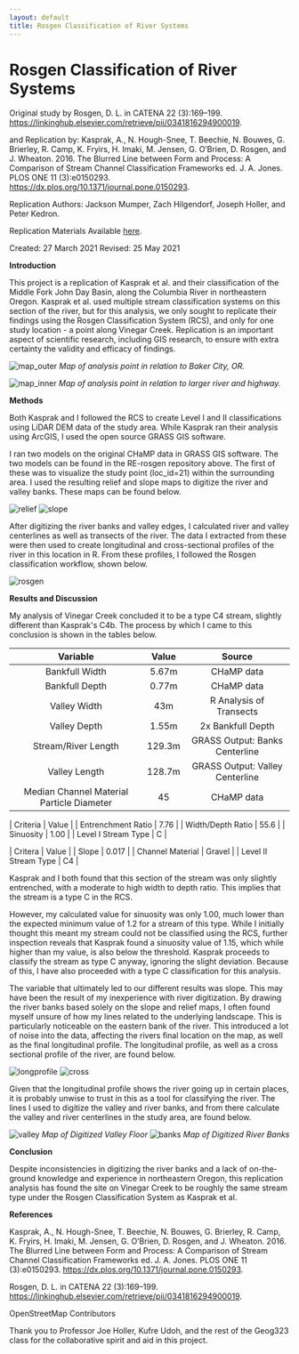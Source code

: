 ```yaml
---
layout: default
title: Rosgen Classification of River Systems
---
```


# Rosgen Classification of River Systems

Original study by Rosgen, D. L. in CATENA 22 (3):169–199. https://linkinghub.elsevier.com/retrieve/pii/0341816294900019.

and Replication by: Kasprak, A., N. Hough-Snee, T. Beechie, N. Bouwes, G. Brierley, R. Camp, K. Fryirs, H. Imaki, M. Jensen, G. O’Brien, D. Rosgen, and J. Wheaton. 2016. The Blurred Line between Form and Process: A Comparison of Stream Channel Classification Frameworks ed. J. A. Jones. PLOS ONE 11 (3):e0150293. https://dx.plos.org/10.1371/journal.pone.0150293.

Replication Authors: Jackson Mumper, Zach Hilgendorf, Joseph Holler, and Peter Kedron.

Replication Materials Available [here](https://github.com/jackson-mumper/RE-rosgen).

Created: 27 March 2021
Revised: 25 May 2021

**Introduction**

This project is a replication of Kasprak et al. and their classification of the Middle Fork John Day Basin, along the Columbia River in northeastern Oregon. Kasprak et al. used multiple stream classification systems on this section of the river, but for this analysis, we only sought to replicate their findings using the Rosgen Classification System (RCS), and only for one study location - a point along Vinegar Creek. Replication is an important aspect of scientific research, including GIS research, to ensure with extra certainty the validity and efficacy of findings.

![map_outer](/assets/map_outer.png)
*Map of analysis point in relation to Baker City, OR.*

![map_inner](/assets/map_inner.png)
*Map of analysis point in relation to larger river and highway.*

**Methods**

Both Kasprak and I followed the RCS to create Level I and II classifications using LiDAR DEM data of the study area. While Kasprak ran their analysis using ArcGIS, I used the open source GRASS GIS software.

I ran two models on the original CHaMP data in GRASS GIS software. The two models can be found in the RE-rosgen repository above. The first of these was to visualize the study point (loc_id=21) within the surrounding area. I used the resulting relief and slope maps to digitize the river and valley banks. These maps can be found below.

![relief](/assets/relief.png)
![slope](/assets/slope.png)

After digitizing the river banks and valley edges, I calculated river and valley centerlines as well as transects of the river. The data I extracted from these were then used to create longitudinal and cross-sectional profiles of the river in this location in R. From these profiles, I followed the Rosgen classification workflow, shown below.

![rosgen](/assets/rosgen.jpeg)

**Results and Discussion**

My analysis of Vinegar Creek concluded it to be a type C4 stream, slightly different than Kasprak's C4b. The process by which I came to this conclusion is shown in the tables below.

| Variable | Value | Source |
| :-: | :-: | :-: |
| Bankfull Width | 5.67m | CHaMP data |
| Bankfull Depth | 0.77m | CHaMP data|
| Valley Width | 43m | R Analysis of Transects |
| Valley Depth | 1.55m | 2x Bankfull Depth |
| Stream/River Length | 129.3m | GRASS Output: Banks Centerline |
| Valley Length | 128.7m | GRASS Output: Valley Centerline |
| Median Channel Material Particle Diameter | 45 | CHaMP data |

| Criteria | Value |
| Entrenchment Ratio | 7.76 |
| Width/Depth Ratio | 55.6 |
| Sinuosity | 1.00 |
| Level I Stream Type | C |

| Critera | Value |
| Slope | 0.017 |
| Channel Material | Gravel |
| Level II Stream Type | C4 |

Kasprak and I both found that this section of the stream was only slightly entrenched, with a moderate to high width to depth ratio. This implies that the stream is a type C in the RCS.

However, my calculated value for sinuosity was only 1.00, much lower than the expected minimum value of 1.2 for a stream of this type. While I initially thought this meant my stream could not be classified using the RCS, further inspection reveals that Kasprak found a sinuosity value of 1.15, which while higher than my value, is also below the threshold. Kasprak proceeds to classify the stream as type C anyway, ignoring the slight deviation. Because of this, I have also proceeded with a type C classification for this analysis.

The variable that ultimately led to our different results was slope. This may have been the result of my inexperience with river digitization. By drawing the river banks based solely on the slope and relief maps, I often found myself unsure of how my lines related to the underlying landscape. This is particularly noticeable on the eastern bank of the river. This introduced a lot of noise into the data, affecting the rivers final location on the map, as well as the final longitudinal profile. The longitudinal profile, as well as a cross sectional profile of the river, are found below.

![longprofile](/assets/longprofile.png)
![cross](/assets/cross_sectional.png)

Given that the longitudinal profile shows the river going up in certain places, it is probably unwise to trust in this as a tool for classifying the river. The lines I used to digitize the valley and river banks, and from there calculate the valley and river centerlines in the study area, are found below.

![valley](/assets/valley.png)
*Map of Digitized Valley Floor*
![banks](/assets/banks.png)
*Map of Digitized River Banks*

**Conclusion**

Despite inconsistencies in digitizing the river banks and a lack of on-the-ground knowledge and experience in northeastern Oregon, this replication analysis has found the site on Vinegar Creek to be roughly the same stream type under the Rosgen Classification System as Kasprak et al.

**References**

Kasprak, A., N. Hough-Snee, T. Beechie, N. Bouwes, G. Brierley, R. Camp, K. Fryirs, H. Imaki, M. Jensen, G. O’Brien, D. Rosgen, and J. Wheaton. 2016. The Blurred Line between Form and Process: A Comparison of Stream Channel Classification Frameworks ed. J. A. Jones. PLOS ONE 11 (3):e0150293. https://dx.plos.org/10.1371/journal.pone.0150293.

Rosgen, D. L. in CATENA 22 (3):169–199. https://linkinghub.elsevier.com/retrieve/pii/0341816294900019.

OpenStreetMap Contributors

Thank you to Professor Joe Holler, Kufre Udoh, and the rest of the Geog323 class for the collaborative spirit and aid in this project.
